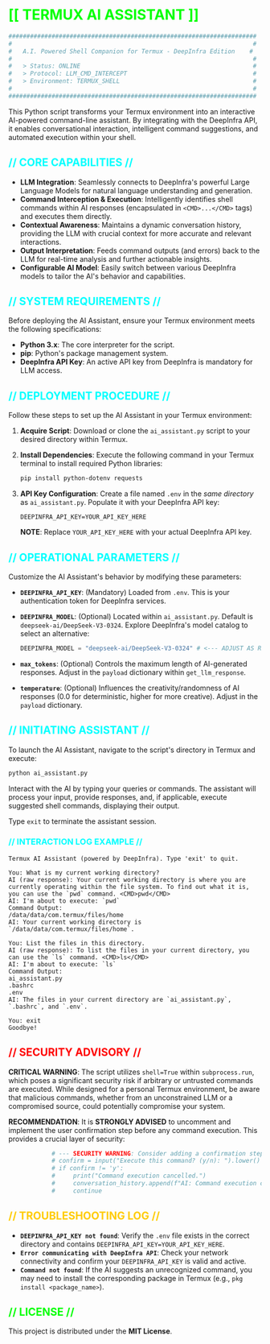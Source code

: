 # <span style="color: #00ff00;">[[ TERMUX AI ASSISTANT ]]</span>

```bash
#####################################################################
#                                                                   #
#   A.I. Powered Shell Companion for Termux - DeepInfra Edition    #
#                                                                   #
#   > Status: ONLINE                                                #
#   > Protocol: LLM_CMD_INTERCEPT                                   #
#   > Environment: TERMUX_SHELL                                     #
#                                                                   #
#####################################################################
```

This Python script transforms your Termux environment into an interactive AI-powered command-line assistant. By integrating with the DeepInfra API, it enables conversational interaction, intelligent command suggestions, and automated execution within your shell.

## <span style="color: #00ffff;">// CORE CAPABILITIES //</span>

*   **LLM Integration**: Seamlessly connects to DeepInfra's powerful Large Language Models for natural language understanding and generation.
*   **Command Interception & Execution**: Intelligently identifies shell commands within AI responses (encapsulated in `<CMD>...</CMD>` tags) and executes them directly.
*   **Contextual Awareness**: Maintains a dynamic conversation history, providing the LLM with crucial context for more accurate and relevant interactions.
*   **Output Interpretation**: Feeds command outputs (and errors) back to the LLM for real-time analysis and further actionable insights.
*   **Configurable AI Model**: Easily switch between various DeepInfra models to tailor the AI's behavior and capabilities.

## <span style="color: #00ffff;">// SYSTEM REQUIREMENTS //</span>

Before deploying the AI Assistant, ensure your Termux environment meets the following specifications:

*   **Python 3.x**: The core interpreter for the script.
*   **pip**: Python's package management system.
*   **DeepInfra API Key**: An active API key from DeepInfra is mandatory for LLM access.

## <span style="color: #00ffff;">// DEPLOYMENT PROCEDURE //</span>

Follow these steps to set up the AI Assistant in your Termux environment:

1.  **Acquire Script**: Download or clone the `ai_assistant.py` script to your desired directory within Termux.

2.  **Install Dependencies**: Execute the following command in your Termux terminal to install required Python libraries:

    ```bash
    pip install python-dotenv requests
    ```

3.  **API Key Configuration**: Create a file named `.env` in the *same directory* as `ai_assistant.py`. Populate it with your DeepInfra API key:

    ```text
    DEEPINFRA_API_KEY=YOUR_API_KEY_HERE
    ```
    **NOTE**: Replace `YOUR_API_KEY_HERE` with your actual DeepInfra API key.

## <span style="color: #00ffff;">// OPERATIONAL PARAMETERS //</span>

Customize the AI Assistant's behavior by modifying these parameters:

*   **`DEEPINFRA_API_KEY`**: (Mandatory) Loaded from `.env`. This is your authentication token for DeepInfra services.

*   **`DEEPINFRA_MODEL`**: (Optional) Located within `ai_assistant.py`. Default is `deepseek-ai/DeepSeek-V3-0324`. Explore DeepInfra's model catalog to select an alternative:

    ```python
    DEEPINFRA_MODEL = "deepseek-ai/DeepSeek-V3-0324" # <--- ADJUST AS REQUIRED
    ```

*   **`max_tokens`**: (Optional) Controls the maximum length of AI-generated responses. Adjust in the `payload` dictionary within `get_llm_response`.

*   **`temperature`**: (Optional) Influences the creativity/randomness of AI responses (0.0 for deterministic, higher for more creative). Adjust in the `payload` dictionary.

## <span style="color: #00ffff;">// INITIATING ASSISTANT //</span>

To launch the AI Assistant, navigate to the script's directory in Termux and execute:

```bash
python ai_assistant.py
```

Interact with the AI by typing your queries or commands. The assistant will process your input, provide responses, and, if applicable, execute suggested shell commands, displaying their output.

Type `exit` to terminate the assistant session.

### <span style="color: #00ffff;">// INTERACTION LOG EXAMPLE //</span>

```text
Termux AI Assistant (powered by DeepInfra). Type 'exit' to quit.

You: What is my current working directory?
AI (raw response): Your current working directory is where you are currently operating within the file system. To find out what it is, you can use the `pwd` command. <CMD>pwd</CMD>
AI: I'm about to execute: `pwd`
Command Output:
/data/data/com.termux/files/home
AI: Your current working directory is `/data/data/com.termux/files/home`.

You: List the files in this directory.
AI (raw response): To list the files in your current directory, you can use the `ls` command. <CMD>ls</CMD>
AI: I'm about to execute: `ls`
Command Output:
ai_assistant.py
.bashrc
.env
AI: The files in your current directory are `ai_assistant.py`, `.bashrc`, and `.env`.

You: exit
Goodbye!
```

## <span style="color: #ff0000;">// SECURITY ADVISORY //</span>

**CRITICAL WARNING**: The script utilizes `shell=True` within `subprocess.run`, which poses a significant security risk if arbitrary or untrusted commands are executed. While designed for a personal Termux environment, be aware that malicious commands, whether from an unconstrained LLM or a compromised source, could potentially compromise your system.

**RECOMMENDATION**: It is **STRONGLY ADVISED** to uncomment and implement the user confirmation step before any command execution. This provides a crucial layer of security:

```python
            # --- SECURITY WARNING: Consider adding a confirmation step here! ---
            # confirm = input("Execute this command? (y/n): ").lower()
            # if confirm != 'y':
            #     print("Command execution cancelled.")
            #     conversation_history.append(f"AI: Command execution cancelled.")
            #     continue
```

## <span style="color: #ffcc00;">// TROUBLESHOOTING LOG //</span>

*   **`DEEPINFRA_API_KEY not found`**: Verify the `.env` file exists in the correct directory and contains `DEEPINFRA_API_KEY=YOUR_API_KEY_HERE`.
*   **`Error communicating with DeepInfra API`**: Check your network connectivity and confirm your `DEEPINFRA_API_KEY` is valid and active.
*   **`Command not found`**: If the AI suggests an unrecognized command, you may need to install the corresponding package in Termux (e.g., `pkg install <package_name>`).

## <span style="color: #00ff00;">// LICENSE //</span>

This project is distributed under the **MIT License**.

